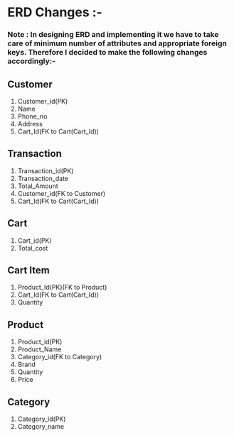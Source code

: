 # ERD Changes :-


### Note : In designing ERD and implementing it we have to take care of minimum number of attributes and appropriate foreign keys. Therefore I decided to make the following changes accordingly:-



## Customer

1. Customer_id(PK)
2. Name
3. Phone_no
4. Address
5. Cart_Id(FK to Cart(Cart_Id))

## Transaction

1. Transaction_id(PK)
2. Transaction_date
3. Total_Amount
4. Customer_id(FK to Customer)
5. Cart_Id(FK to Cart(Cart_Id))

## Cart

1. Cart_id(PK)
2. Total_cost

## Cart Item

1. Product_Id(PK)(FK to Product)
2. Cart_Id(FK to Cart(Cart_Id))
3. Quantity

## Product

1. Product_id(PK)
2. Product_Name
3. Category_id(FK to Category)
4. Brand
5. Quantity
6. Price

## Category

1. Category_id(PK)
2. Category_name



